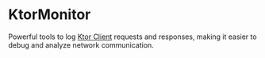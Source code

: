 # KtorMonitor
Powerful tools to log [Ktor Client](https://ktor.io/) requests and responses, making it easier to debug and analyze network communication.
